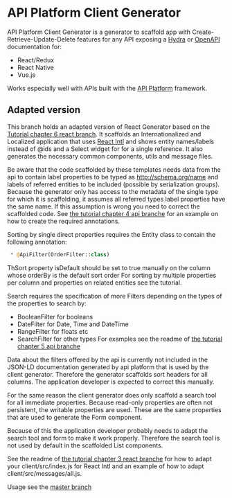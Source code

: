 # API Platform Client Generator

API Platform Client Generator is a generator to scaffold app with Create-Retrieve-Update-Delete features for any API exposing a [Hydra](http://www.hydra-cg.com/spec/latest/core/) or [OpenAPI](https://www.openapis.org/) documentation for:
 * React/Redux
 * React Native
 * Vue.js

Works especially well with APIs built with the [API Platform](https://api-platform.com) framework.

## Adapted version

This branch holds an adapted version of React Generator
based on the [Tutorial chapter 6 react branch](https://github.com/metaclass-nl/tutorial-api-platform/tree/chapter6-react).
It scaffolds an Internationalized and Localized application that uses [React Intl](https://formatjs.io/docs/react-intl/)
and shows entity names/labels instead of @ids and a Select widget for for a single reference.
It also generates the necessary common components, utils and message files.

Be aware that the code scaffolded by these templates needs data from
the api to contain label properties to be typed as http://schema.org/name
and labels of referred entities to be included (possible by serialization groups). 
Because the generator only has access to the metadata of the single type for which it is scaffolding,
it assumes all referred types label properties have the same name. If this assumption is wrong
you need to correct the scaffolded code. See 
[the tutorial chapter 4 api branche](https://github.com/metaclass-nl/tutorial-api-platform/tree/chapter4-api) 
for an example on how to create the required annotations. 

Sorting by single direct properties requires the Entity class to contain the following annotation:
```php comment
 * @ApiFilter(OrderFilter::class)
```
ThSort property isDefault should be set to true manually on the column whose orderBy is the default sort order 
For sorting by multiple properties per column and properties on related entities see the tutorial.

Search requires the specification of more Filters depending on the types of the properties to search by: 
- BooleanFilter for booleans
- DateFilter for Date, Time and DateTime
- RangeFilter for floats etc
- SearchFilter for other types
For examples see the readme of [the tutorial chapter 5 api branche](https://github.com/metaclass-nl/tutorial-api-platform/tree/chapter5-api)

Data about the filters offered by the api is currently not included in the JSON-LD documentation
generated by api platform that is used by the client generator. Therefore the generator scaffolds sort headers for all columns. 
The application developer is expected to correct this manually.

For the same reason the client generator does only scaffold a search tool for all
immediate properties. Because read-only properties are often not persistent, the writable properties are used.
These are the same properties that are used to generate the Form component.

Because of this the application developer probably needs to adapt the search tool and
form to make it work properly. Therefore the search tool is not used by default 
in the scaffolded List components. 

See the readme of [the tutorial chapter 3 react branche](https://github.com/metaclass-nl/tutorial-api-platform/tree/chapter3-react) for how to adapt your client/src/index.js 
for React Intl and an example of how to adapt client/src/messages/all.js. 

Usage see the [master branch](https://github.com/metaclass-nl/client-generator)